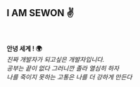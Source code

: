 ## I AM SEWON ✌️
<div align="center">
  <img background-color="##F7DF1E" style="margin-right:5px;" height="15" width="15" src="https://unpkg.com/simple-icons@v3/icons/javascript.svg" />
  <img background-color="#007396" style="margin-right:5px;" height="15" width="15" src="https://unpkg.com/simple-icons@v3/icons/java.svg" />
  <img background-color="#339933" style="margin-right:5px" height="15" width="15" src="https://unpkg.com/simple-icons@v3/icons/node-dot-js.svg" />
  <img background-color="#61DAFB" style="margin-right:5px;" height="15" width="15" src="https://unpkg.com/simple-icons@v3/icons/react.svg" />
  <img background-color="#6DB33F" style="margin-right:5px" height="15" width="15" src="https://unpkg.com/simple-icons@v3/icons/spring.svg" />  
</div>

__안녕 세계 ! 🌍__<br>
_진짜 개발자가 되고싶은 개발자입니다._<br>
_공부는 끝이 없다 그러니깐 졸라 열심히 하자_<br>
_나를 죽이지 못하는 고통은 나를 더 강하게 만든다_

